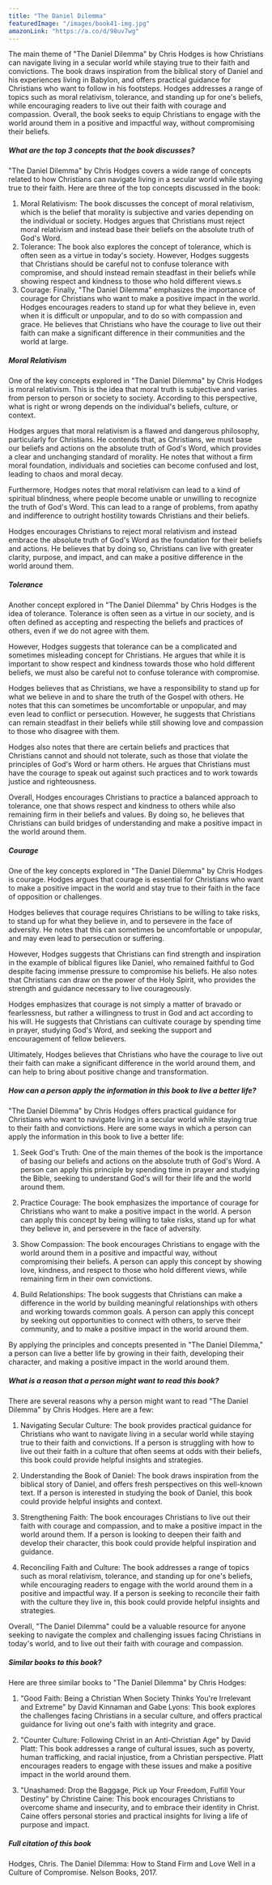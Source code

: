 ```yaml
---
title: "The Daniel Dilemma"
featuredImage: "/images/book41-img.jpg"
amazonLink: "https://a.co/d/98uv7wg"
---
```


<!-- Main Theme Details -->

The main theme of "The Daniel Dilemma" by Chris Hodges is how
Christians can navigate living in a secular world while staying true
to their faith and convictions. The book draws inspiration from the
biblical story of Daniel and his experiences living in Babylon, and
offers practical guidance for Christians who want to follow in his
footsteps. Hodges addresses a range of topics such as moral
relativism, tolerance, and standing up for one's beliefs, while
encouraging readers to live out their faith with courage and
compassion. Overall, the book seeks to equip Christians to engage
with the world around them in a positive and impactful way, without
compromising their beliefs.

##### What are the top 3 concepts that the book discusses?

"The Daniel Dilemma" by Chris Hodges covers a wide range of concepts
related to how Christians can navigate living in a secular world
while staying true to their faith. Here are three of the top
concepts discussed in the book:

1. Moral Relativism: The book discusses the concept of moral
   relativism, which is the belief that morality is subjective and
   varies depending on the individual or society. Hodges argues that
   Christians must reject moral relativism and instead base their
   beliefs on the absolute truth of God's Word.
1. Tolerance: The book also explores the concept of tolerance, which
   is often seen as a virtue in today's society. However, Hodges
   suggests that Christians should be careful not to confuse
   tolerance with compromise, and should instead remain steadfast in
   their beliefs while showing respect and kindness to those who hold
   different views.s
1. Courage: Finally, "The Daniel Dilemma" emphasizes the importance
   of courage for Christians who want to make a positive impact in
   the world. Hodges encourages readers to stand up for what they
   believe in, even when it is difficult or unpopular, and to do so
   with compassion and grace. He believes that Christians who have
   the courage to live out their faith can make a significant
   difference in their communities and the world at large.

##### Moral Relativism

One of the key concepts explored in "The Daniel Dilemma" by Chris Hodges is moral relativism. This is the idea that moral truth is subjective and varies from person to person or society to society. According to this perspective, what is right or wrong depends on the individual's beliefs, culture, or context.

Hodges argues that moral relativism is a flawed and dangerous philosophy, particularly for Christians. He contends that, as Christians, we must base our beliefs and actions on the absolute truth of God's Word, which provides a clear and unchanging standard of morality. He notes that without a firm moral foundation, individuals and societies can become confused and lost, leading to chaos and moral decay.

Furthermore, Hodges notes that moral relativism can lead to a kind of spiritual blindness, where people become unable or unwilling to recognize the truth of God's Word. This can lead to a range of problems, from apathy and indifference to outright hostility towards Christians and their beliefs.

Hodges encourages Christians to reject moral relativism and instead embrace the absolute truth of God's Word as the foundation for their beliefs and actions. He believes that by doing so, Christians can live with greater clarity, purpose, and impact, and can make a positive difference in the world around them.

##### Tolerance

Another concept explored in "The Daniel Dilemma" by Chris Hodges is the idea of tolerance. Tolerance is often seen as a virtue in our society, and is often defined as accepting and respecting the beliefs and practices of others, even if we do not agree with them.

However, Hodges suggests that tolerance can be a complicated and sometimes misleading concept for Christians. He argues that while it is important to show respect and kindness towards those who hold different beliefs, we must also be careful not to confuse tolerance with compromise.

Hodges believes that as Christians, we have a responsibility to stand up for what we believe in and to share the truth of the Gospel with others. He notes that this can sometimes be uncomfortable or unpopular, and may even lead to conflict or persecution. However, he suggests that Christians can remain steadfast in their beliefs while still showing love and compassion to those who disagree with them.

Hodges also notes that there are certain beliefs and practices that Christians cannot and should not tolerate, such as those that violate the principles of God's Word or harm others. He argues that Christians must have the courage to speak out against such practices and to work towards justice and righteousness.

Overall, Hodges encourages Christians to practice a balanced approach to tolerance, one that shows respect and kindness to others while also remaining firm in their beliefs and values. By doing so, he believes that Christians can build bridges of understanding and make a positive impact in the world around them.

##### Courage

One of the key concepts explored in "The Daniel Dilemma" by Chris Hodges is courage. Hodges argues that courage is essential for Christians who want to make a positive impact in the world and stay true to their faith in the face of opposition or challenges.

Hodges believes that courage requires Christians to be willing to take risks, to stand up for what they believe in, and to persevere in the face of adversity. He notes that this can sometimes be uncomfortable or unpopular, and may even lead to persecution or suffering.

However, Hodges suggests that Christians can find strength and inspiration in the example of biblical figures like Daniel, who remained faithful to God despite facing immense pressure to compromise his beliefs. He also notes that Christians can draw on the power of the Holy Spirit, who provides the strength and guidance necessary to live courageously.

Hodges emphasizes that courage is not simply a matter of bravado or fearlessness, but rather a willingness to trust in God and act according to his will. He suggests that Christians can cultivate courage by spending time in prayer, studying God's Word, and seeking the support and encouragement of fellow believers.

Ultimately, Hodges believes that Christians who have the courage to live out their faith can make a significant difference in the world around them, and can help to bring about positive change and transformation.



##### How can a person apply the information in this book to live a better life?
"The Daniel Dilemma" by Chris Hodges offers practical guidance for Christians who want to navigate living in a secular world while staying true to their faith and convictions. Here are some ways in which a person can apply the information in this book to live a better life:

1. Seek God's Truth: One of the main themes of the book is the importance of basing our beliefs and actions on the absolute truth of God's Word. A person can apply this principle by spending time in prayer and studying the Bible, seeking to understand God's will for their life and the world around them.

2. Practice Courage: The book emphasizes the importance of courage for Christians who want to make a positive impact in the world. A person can apply this concept by being willing to take risks, stand up for what they believe in, and persevere in the face of adversity.

3. Show Compassion: The book encourages Christians to engage with the world around them in a positive and impactful way, without compromising their beliefs. A person can apply this concept by showing love, kindness, and respect to those who hold different views, while remaining firm in their own convictions.

4. Build Relationships: The book suggests that Christians can make a difference in the world by building meaningful relationships with others and working towards common goals. A person can apply this concept by seeking out opportunities to connect with others, to serve their community, and to make a positive impact in the world around them.

By applying the principles and concepts presented in "The Daniel Dilemma," a person can live a better life by growing in their faith, developing their character, and making a positive impact in the world around them.


##### What is a reason that a person might want to read this book?
There are several reasons why a person might want to read "The Daniel Dilemma" by Chris Hodges. Here are a few:

1. Navigating Secular Culture: The book provides practical guidance for Christians who want to navigate living in a secular world while staying true to their faith and convictions. If a person is struggling with how to live out their faith in a culture that often seems at odds with their beliefs, this book could provide helpful insights and strategies.

2. Understanding the Book of Daniel: The book draws inspiration from the biblical story of Daniel, and offers fresh perspectives on this well-known text. If a person is interested in studying the book of Daniel, this book could provide helpful insights and context.

3. Strengthening Faith: The book encourages Christians to live out their faith with courage and compassion, and to make a positive impact in the world around them. If a person is looking to deepen their faith and develop their character, this book could provide helpful inspiration and guidance.

4. Reconciling Faith and Culture: The book addresses a range of topics such as moral relativism, tolerance, and standing up for one's beliefs, while encouraging readers to engage with the world around them in a positive and impactful way. If a person is seeking to reconcile their faith with the culture they live in, this book could provide helpful insights and strategies.

Overall, "The Daniel Dilemma" could be a valuable resource for anyone seeking to navigate the complex and challenging issues facing Christians in today's world, and to live out their faith with courage and compassion.


##### Similar books to this book?
Here are three similar books to "The Daniel Dilemma" by Chris Hodges:

1. "Good Faith: Being a Christian When Society Thinks You're Irrelevant and Extreme" by David Kinnaman and Gabe Lyons: This book explores the challenges facing Christians in a secular culture, and offers practical guidance for living out one's faith with integrity and grace.

2. "Counter Culture: Following Christ in an Anti-Christian Age" by David Platt: This book addresses a range of cultural issues, such as poverty, human trafficking, and racial injustice, from a Christian perspective. Platt encourages readers to engage with these issues and make a positive impact in the world around them.

3. "Unashamed: Drop the Baggage, Pick up Your Freedom, Fulfill Your Destiny" by Christine Caine: This book encourages Christians to overcome shame and insecurity, and to embrace their identity in Christ. Caine offers personal stories and practical insights for living a life of purpose and impact.

##### Full citation of this book

Hodges, Chris. The Daniel Dilemma: How to Stand Firm and Love Well in a Culture of Compromise. Nelson Books, 2017.
